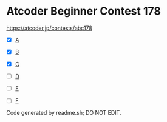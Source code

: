 # Atcoder Beginner Contest 178

https://atcoder.jp/contests/abc178

- [x] [A](https://atcoder.jp/contests/abc178/tasks/abc178_a)
- [x] [B](https://atcoder.jp/contests/abc178/tasks/abc178_b)
- [x] [C](https://atcoder.jp/contests/abc178/tasks/abc178_c)
- [ ] [D](https://atcoder.jp/contests/abc178/tasks/abc178_d)
- [ ] [E](https://atcoder.jp/contests/abc178/tasks/abc178_e)
- [ ] [F](https://atcoder.jp/contests/abc178/tasks/abc178_f)


Code generated by readme.sh; DO NOT EDIT.
